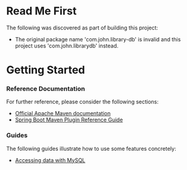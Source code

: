 # Read Me First
The following was discovered as part of building this project:

* The original package name 'com.john.library-db' is invalid and this project uses 'com.john.librarydb' instead.

# Getting Started

### Reference Documentation
For further reference, please consider the following sections:

* [Official Apache Maven documentation](https://maven.apache.org/guides/index.html)
* [Spring Boot Maven Plugin Reference Guide](https://docs.spring.io/spring-boot/docs/2.2.5.RELEASE/maven-plugin/)

### Guides
The following guides illustrate how to use some features concretely:

* [Accessing data with MySQL](https://spring.io/guides/gs/accessing-data-mysql/)

